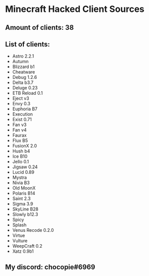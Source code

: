 # Minecraft Hacked Client Sources

## Amount of clients: 38

## List of clients:

* Astro 2.2.1
* Autumn
* Blizzard b1
* Cheatware
* Debug 1.2.6
* Delta b3.7
* Deluge 0.23
* ETB Reload 0.1
* Eject v3
* Envy 0.3
* Euphoria B7
* Execution
* Exist 0.71
* Fan v3
* Fan v4
* Faurax
* Flux B5
* FusionX 2.0
* Hush b4
* Ice B10
* Jello 0.1
* Jigsaw 0.24
* Lucid 0.89
* Mystra
* Nivia B3
* Old MoonX
* Polaris B14
* Saint 2.3
* Sigma 3.9
* SkyLine B28
* Slowly b12.3
* Spicy
* Splash
* Venus Recode 0.2.0
* Virtue
* Vulture
* WeepCraft 0.2
* Xatz 0.9b1

## My discord: chocopie#6969

